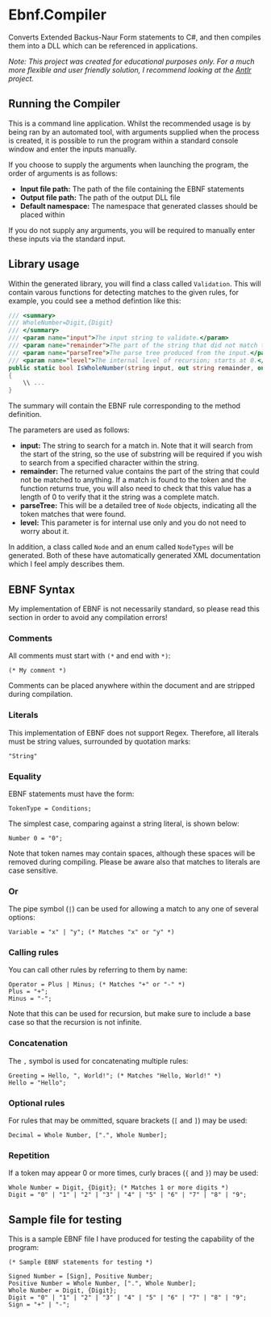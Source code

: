 # Ebnf.Compiler
Converts Extended Backus-Naur Form statements to C#, and then compiles them into a DLL which can be referenced in applications.

*Note: This project was created for educational purposes only. For a much more flexible and user friendly solution, I recommend looking at the [Antlr](http://www.antlr.org/) project.* 

## Running the Compiler

This is a command line application. Whilst the recommended usage is by being ran by an automated tool, with arguments supplied when the process is created, it is possible to run the program within a standard console window and enter the inputs manually.

If you choose to supply the arguments when launching the program, the order of arguments is as follows:
- **Input file path:** The path of the file containing the EBNF statements
- **Output file path:** The path of the output DLL file
- **Default namespace:** The namespace that generated classes should be placed within

If you do not supply any arguments, you will be required to manually enter these inputs via the standard input.

## Library usage

Within the generated library, you will find a class called `Validation`. This will contain varous functions for detecting matches to the given rules, for example, you could see a method defintion like this:
```C#
/// <summary>
/// WholeNumber=Digit,{Digit}
/// </summary>
/// <param name="input">The input string to validate.</param>
/// <param name="remainder">The part of the string that did not match the given rule set; empty if full match.</param>
/// <param name="parseTree">The parse tree produced from the input.</param>
/// <param name="level">The internal level of recursion; starts at 0.</param>
public static bool IsWholeNumber(string input, out string remainder, out Node parseTree, int level = 0)
{
    \\ ...
}
```
The summary will contain the EBNF rule corresponding to the method definition.

The parameters are used as follows:
- **input:** The string to search for a match in. Note that it will search from the start of the string, so the use of substring will be required if you wish to search from a specified character within the string.
- **remainder:** The returned value contains the part of the string that could not be matched to anything. If a match is found to the token and the function returns true, you will also need to check that this value has a length of 0 to verify that it the string was a complete match.
- **parseTree:** This will be a detailed tree of `Node` objects, indicating all the token matches that were found.
- **level:** This parameter is for internal use only and you do not need to worry about it.

In addition, a class called `Node` and an enum called `NodeTypes` will be generated. Both of these have automatically generated XML documentation which I feel amply describes them.

## EBNF Syntax

My implementation of EBNF is not necessarily standard, so please read this section in order to avoid any compilation errors!

### Comments
All comments must start with `(*` and end with `*)`:
```
(* My comment *)
```
Comments can be placed anywhere within the document and are stripped during compilation.

### Literals
This implementation of EBNF does not support Regex. Therefore, all literals must be string values, surrounded by quotation marks:
```
"String"
```

### Equality
EBNF statements must have the form:
```
TokenType = Conditions;
```

The simplest case, comparing against a string literal, is shown below:
```
Number 0 = "0";
```

Note that token names may contain spaces, although these spaces will be removed during compiling.
Please be aware also that matches to literals are case sensitive.

### Or
The pipe symbol (`|`) can be used for allowing a match to any one of several options:
```
Variable = "x" | "y"; (* Matches "x" or "y" *)
```

### Calling rules
You can call other rules by referring to them by name:
```
Operator = Plus | Minus; (* Matches "+" or "-" *)
Plus = "+";
Minus = "-";
```

Note that this can be used for recursion, but make sure to include a base case so that the recursion is not infinite.

### Concatenation
The `,` symbol is used for concatenating multiple rules:
```
Greeting = Hello, ", World!"; (* Matches "Hello, World!" *)
Hello = "Hello";
```

### Optional rules
For rules that may be ommitted, square brackets (`[` and `]`) may be used:
```
Decimal = Whole Number, [".", Whole Number];
```

### Repetition
If a token may appear 0 or more times, curly braces (`{` and `}`) may be used:
```
Whole Number = Digit, {Digit}; (* Matches 1 or more digits *)
Digit = "0" | "1" | "2" | "3" | "4" | "5" | "6" | "7" | "8" | "9";
```

## Sample file for testing
This is a sample EBNF file I have produced for testing the capability of the program:

```
(* Sample EBNF statements for testing *)

Signed Number = [Sign], Positive Number; 
Positive Number = Whole Number, [".", Whole Number];
Whole Number = Digit, {Digit};
Digit = "0" | "1" | "2" | "3" | "4" | "5" | "6" | "7" | "8" | "9";
Sign = "+" | "-";
```
